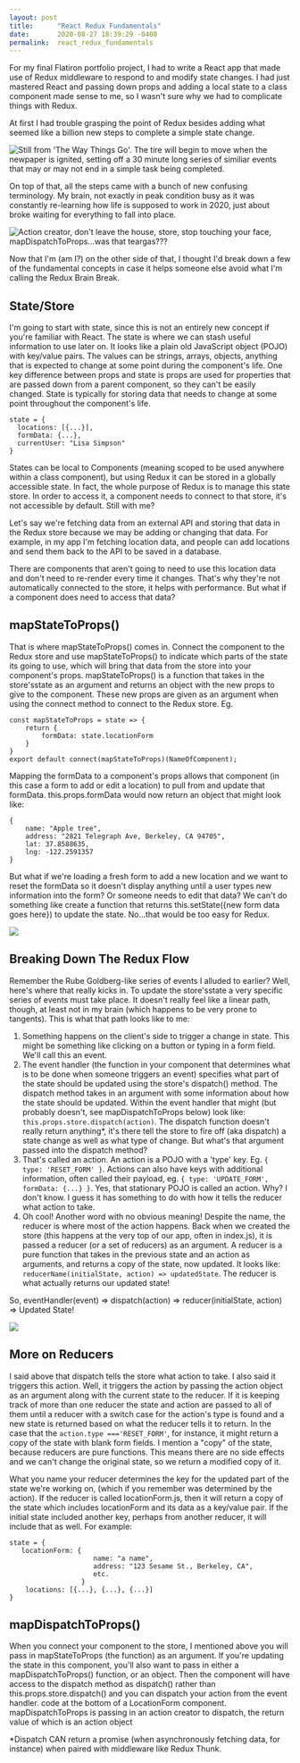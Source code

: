 ```yaml
---
layout: post
title:      "React Redux Fundamentals"
date:       2020-08-27 18:39:29 -0400
permalink:  react_redux_fundamentals
---
```



For my final Flatiron portfolio project, I had to write a React app that made use of Redux middleware to respond to and modify state changes. I had just mastered React and passing down props and adding a local state to a class component made sense to me, so I wasn't sure why we had to complicate things with Redux.

At first I had trouble grasping the point of Redux besides adding what seemed like a billion new steps to complete a simple state change.

![Still from 'The Way Things Go'. The tire will begin to move when the newpaper is ignited, setting off a 30 minute long series of similiar events that may or may not end in a simple task being completed.](https://i.imgur.com/aB7GLXx.png)

On top of that, all the steps came with a bunch of new confusing terminology. My brain, not exactly in peak condition busy as it was constantly re-learning how life is supposed to work in 2020, just about broke waiting for everything to fall into place.

![Action creator, don't leave the house, store, stop touching your face, mapDispatchToProps…was that teargas???](https://media.giphy.com/media/3o7aCWDyW0PJCsxHna/source.gif)

Now that I'm (am I?) on the other side of that, I thought I'd break down a few of the fundamental concepts in case it helps someone else avoid what I'm calling the Redux Brain Break.

## State/Store

I'm going to start with state, since this is not an entirely new concept if you're familiar with React. The state is where we can stash useful information to use later on. It looks like a plain old JavaScript object (POJO) with key/value pairs. The values can be strings, arrays, objects, anything that is expected to change at some point during the component's life. One key difference between props and state is props are used for properties that are passed down from a parent component, so they can't be easily changed. State is typically for storing data that needs to change at some point throughout the component's life.

```
state = {
  locations: [{...}],
  formData: {...},
  currentUser: "Lisa Simpson"
}
```

States can be local to Components (meaning scoped to be used anywhere within a class component), but using Redux it can be stored in a globally accessible state. In fact, the whole purpose of Redux is to manage this state store. In order to access it, a component needs to connect to that store, it's not accessible by default. Still with me?

Let's say we're fetching data from an external API and storing that data in the Redux store because we may be adding or changing that data. For example, in my app I'm fetching location data, and people can add locations and send them back to the API to be saved in a database.

There are components that aren't going to need to use this location data and don't need to re-render every time it changes. That's why they're not automatically connected to the store, it helps with performance. But what if a component does need to access that data?

## mapStateToProps()

That is where mapStateToProps() comes in. Connect the component to the Redux store and use mapStateToProps() to indicate which parts of the state its going to use, which will bring that data from the store into your component's props. mapStateToProps() is a function that takes in the store'sstate as an argument and returns an object with the new props to give to the component. These new props are given as an argument when using the connect method to connect to the Redux store. Eg.
```
const mapStateToProps = state => {
    return {
        formData: state.locationForm
    }
}
export default connect(mapStateToProps)(NameOfComponent);
```
Mapping the formData to a component's props allows that component (in this case a form to add or edit a location) to pull from and update that formData. this.props.formData would now return an object that might look like:
```
{
    name: "Apple tree",
    address: "2821 Telegraph Ave, Berkeley, CA 94705",
    lat: 37.8588635,
    lng: -122.2591357
}
```
But what if we're loading a fresh form to add a new location and we want to reset the formData so it doesn't display anything until a user types new information into the form? Or someone needs to edit that data? We can't do something like create a function that returns this.setState({new form data goes here}) to update the state. No…that would be too easy for Redux.

![](https://media.giphy.com/media/JRhS6WoswF8FxE0g2R/source.gif)

## Breaking Down The Redux Flow
Remember the Rube Goldberg-like series of events I alluded to earlier? Well, here's where that really kicks in. To update the store'sstate a very specific series of events must take place. It doesn't really feel like a linear path, though, at least not in my brain (which happens to be very prone to tangents). This is what that path looks like to me:

1. Something happens on the client's side to trigger a change in state. This might be something like clicking on a button or typing in a form field. We'll call this an event.
2. The event handler (the function in your component that determines what is to be done when someone triggers an event) specifies what part of the state should be updated using the store's dispatch() method. The dispatch method takes in an argument with some information about how the state should be updated. Within the event handler that might (but probably doesn't, see mapDispatchToProps below) look like: `this.props.store.dispatch(action)`. The dispatch function doesn't really return anything*, it's there tell the store to fire off (aka dispatch) a state change as well as what type of change. But what's that argument passed into the dispatch method?
3. That's called an action. An action is a POJO with a 'type' key. Eg. `{ type: 'RESET_FORM' }`. Actions can also have keys with additional information, often called their payload, eg. `{ type: 'UPDATE_FORM', formData: {...} }`. Yes, that stationary POJO is called an action. Why? I don't know. I guess it has something to do with how it tells the reducer what action to take.
4. Oh cool! Another word with no obvious meaning! Despite the name, the reducer is where most of the action happens. Back when we created the store (this happens at the very top of our app, often in index.js), it is passed a reducer (or a set of reducers) as an argument. A reducer is a pure function that takes in the previous state and an action as arguments, and returns a copy of the state, now updated. It looks like: `reducerName(initialState, action) => updatedState`. The reducer is what actually returns our updated state!

So, eventHandler(event) => dispatch(action) => reducer(initialState, action) => Updated State!

![](https://media.giphy.com/media/inyqrgp9o3NUA/source.gif)

## More on Reducers
I said above that dispatch tells the store what action to take. I also said it triggers this action. Well, it triggers the action by passing the action object as an argument along with the current state to the reducer. If it is keeping track of more than one reducer the state and action are passed to all of them until a reducer with a switch case for the action's type is found and a new state is returned based on what the reducer tells it to return. In the case that the `action.type ==='RESET_FORM'`, for instance, it might return a copy of the state with blank form fields. I mention a "copy" of the state, because reducers are pure functions. This means there are no side effects and we can't change the original state, so we return a modified copy of it.

What you name your reducer determines the key for the updated part of the state we're working on, (which if you remember was determined by the action). If the reducer is called locationForm.js, then it will return a copy of the state which includes locationForm and its data as a key/value pair. If the initial state included another key, perhaps from another reducer, it will include that as well. For example:
```
state = {
   locationForm: {
                     name: "a name",
                     address: "123 Sesame St., Berkeley, CA",
                     etc.
                  }
    locations: [{...}, {...}, {...}]
}
```

## mapDispatchToProps()
When you connect your component to the store, I mentioned above you will pass in mapStateToProps (the function) as an argument. If you're updating the state in this component, you'll also want to pass in either a mapDispatchToProps() function, or an object. Then the component will have access to the dispatch method as dispatch() rather than this.props.store.dispatch() and you can dispatch your action from the event handler.
code at the bottom of a LocationForm component. mapDispatchToProps is passing in an action creator to dispatch, the return value of which is an action object

\*Dispatch CAN return a promise (when asynchronously fetching data, for instance) when paired with middleware like Redux Thunk.


